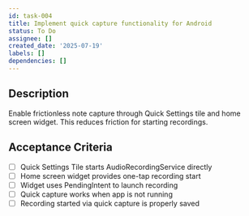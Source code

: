 ```yaml
---
id: task-004
title: Implement quick capture functionality for Android
status: To Do
assignee: []
created_date: '2025-07-19'
labels: []
dependencies: []
---
```


## Description

Enable frictionless note capture through Quick Settings tile and home screen widget. This reduces friction for starting recordings.

## Acceptance Criteria

- [ ] Quick Settings Tile starts AudioRecordingService directly
- [ ] Home screen widget provides one-tap recording start
- [ ] Widget uses PendingIntent to launch recording
- [ ] Quick capture works when app is not running
- [ ] Recording started via quick capture is properly saved

